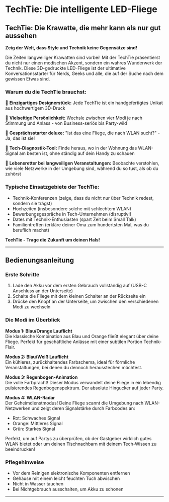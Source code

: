 # TechTie: Die intelligente LED-Fliege


## TechTie: Die Krawatte, die mehr kann als nur gut aussehen

**Zeig der Welt, dass Style und Technik keine Gegensätze sind!**

Die Zeiten langweiliger Krawatten sind vorbei! Mit der TechTie präsentierst du nicht nur einen modischen Akzent, sondern ein wahres Wunderwerk der Technik. Diese 3D-gedruckte LED-Fliege ist der ultimative Konversationsstarter für Nerds, Geeks und alle, die auf der Suche nach dem gewissen Etwas sind.

### Warum du die TechTie brauchst:

🔹 **Einzigartiges Designerstück:** Jede TechTie ist ein handgefertigtes Unikat aus hochwertigem 3D-Druck

🔹 **Vielseitige Persönlichkeit:** Wechsle zwischen vier Modi je nach Stimmung und Anlass - von Business-seriös bis Party-wild

🔹 **Gesprächsstarter deluxe:** "Ist das eine Fliege, die nach WLAN sucht?" - Ja, das ist sie!

🔹 **Tech-Diagnostik-Tool:** Finde heraus, wo in der Wohnung das WLAN-Signal am besten ist, ohne ständig auf dein Handy zu schauen

🔹 **Lebensretter bei langweiligen Veranstaltungen:** Beobachte verstohlen, wie viele Netzwerke in der Umgebung sind, während du so tust, als ob du zuhörst

### Typische Einsatzgebiete der TechTie:

- Technik-Konferenzen (zeige, dass du nicht nur über Technik redest, sondern sie trägst)
- Hochzeiten (insbesondere solche mit schlechtem WLAN)
- Bewerbungsgespräche in Tech-Unternehmen (disruptiv!)
- Dates mit Technik-Enthusiasten (spart Zeit beim Small Talk)
- Familientreffen (erkläre deiner Oma zum hundertsten Mal, was du beruflich machst)

**TechTie - Trage die Zukunft um deinen Hals!**

---

## Bedienungsanleitung

### Erste Schritte
1. Lade den Akku vor dem ersten Gebrauch vollständig auf (USB-C Anschluss an der Unterseite)
2. Schalte die Fliege mit dem kleinen Schalter an der Rückseite ein
3. Drücke den Knopf an der Unterseite, um zwischen den verschiedenen Modi zu wechseln

### Die Modi im Überblick

**Modus 1: Blau/Orange Lauflicht**  
Die klassische Kombination aus Blau und Orange fließt elegant über deine Fliege. Perfekt für geschäftliche Anlässe mit einer subtilen Portion Technik-Flair.

**Modus 2: Blau/Weiß Lauflicht**  
Ein kühleres, zurückhaltendes Farbschema, ideal für förmliche Veranstaltungen, bei denen du dennoch herausstechen möchtest.

**Modus 3: Regenbogen-Animation**  
Die volle Farbpracht! Dieser Modus verwandelt deine Fliege in ein lebendig pulsierendes Regenbogenspektrum. Der absolute Hingucker auf jeder Party.

**Modus 4: WLAN-Radar**  
Der Geheimdienstmodus! Deine Fliege scannt die Umgebung nach WLAN-Netzwerken und zeigt deren Signalstärke durch Farbcodes an:
- Rot: Schwaches Signal
- Orange: Mittleres Signal
- Grün: Starkes Signal

Perfekt, um auf Partys zu überprüfen, ob der Gastgeber wirklich gutes WLAN bietet oder um deinen Tischnachbarn mit deinem Tech-Wissen zu beeindrucken!

### Pflegehinweise
- Vor dem Reinigen elektronische Komponenten entfernen
- Gehäuse mit einem leicht feuchten Tuch abwischen
- Nicht in Wasser tauchen
- Bei Nichtgebrauch ausschalten, um Akku zu schonen

---
